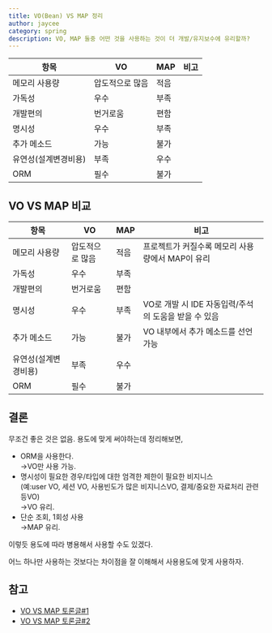 ```yaml
---
title: VO(Bean) VS MAP 정리
author: jaycee
category: spring
description: VO, MAP 둘중 어떤 것을 사용하는 것이 더 개발/유지보수에 유리할까?
---
```


항목 | VO | MAP | 비고
----- | ----- | ----- | -----
메모리 사용량 | 압도적으로 많음 | 적음 |
가독성 | 우수 | 부족 |
개발편의 | 번거로움 | 편함 |
명시성 | 우수 | 부족 |
추가 메소드 | 가능 | 불가 |
유연성(설계변경비용) | 부족 | 우수 |
ORM | 필수 | 불가 |

## VO VS MAP 비교

항목 | VO | MAP | 비고
----- | ----- | ----- | -----
메모리 사용량 | 압도적으로 많음 | 적음 | 프로젝트가 커질수록 메모리 사용량에서 MAP이 유리
가독성 | 우수 | 부족 |
개발편의 | 번거로움 | 편함 |
명시성 | 우수 | 부족 | VO로 개발 시 IDE 자동입력/주석의 도움을 받을 수 있음
추가 메소드 | 가능 | 불가 | VO 내부에서 추가 메소드를 선언 가능
유연성(설계변경비용) | 부족 | 우수 |
ORM | 필수 | 불가 |

## 결론
무조건 좋은 것은 없음. 용도에 맞게 써야하는데 정리해보면,

- ORM을 사용한다.  
  →VO만 사용 가능.
- 명시성이 필요한 경우/타입에 대한 엄격한 제한이 필요한 비지니스  
(예:user VO, 세션 VO, 사용빈도가 많은 비지니스VO, 결제/중요한 자료처리 관련 등VO)  
  →VO 유리.
- 단순 조회, 1회성 사용  
  →MAP 유리.

이렇듯 용도에 따라 병용해서 사용할 수도 있겠다.

어느 하나만 사용하는 것보다는 차이점을 잘 이해해서 사용용도에 맞게 사용하자.

## 참고
- <a href="https://okky.kr/article/275461?note=937659" target="_blank">VO VS MAP 토론글#1</a>
- <a href="https://okky.kr/article/197200" target="_blank">VO VS MAP 토론글#2</a>
